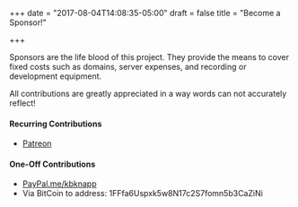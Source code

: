 +++
date = "2017-08-04T14:08:35-05:00"
draft = false
title = "Become a Sponsor!"

+++

Sponsors are the life blood of this project. They provide the means to cover fixed costs such as domains, server expenses, and recording or development equipment.

All contributions are greatly appreciated in a way words can not accurately reflect!

#### Recurring Contributions

 * [Patreon](https://www.patreon.com/kbknapp)

#### One-Off Contributions

 * [PayPal.me/kbknapp](https://www.paypal.me/kbknapp)
 * Via BitCoin to address: 1FFfa6Uspxk5w8N17c2S7fomn5b3CaZiNi
